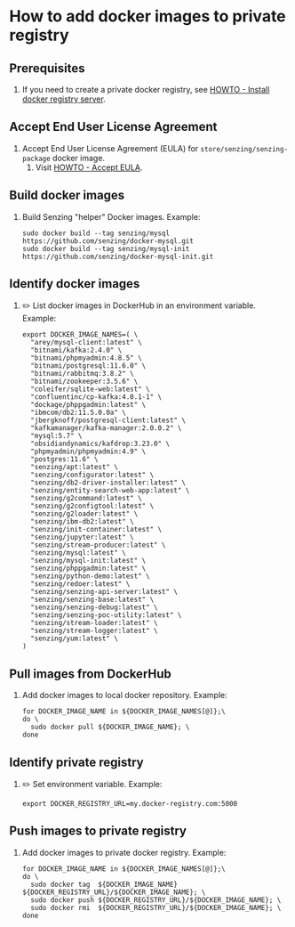 # How to add docker images to private registry

## Prerequisites

1. If you need to create a private docker registry, see
       [HOWTO - Install docker registry server](https://github.com/Senzing/knowledge-base/blob/master/HOWTO/install-docker-registry-server.md).

## Accept End User License Agreement

1. Accept End User License Agreement (EULA) for `store/senzing/senzing-package` docker image.
    1. Visit [HOWTO - Accept EULA](https://github.com/Senzing/knowledge-base/blob/master/HOWTO/accept-eula.md#storesenzingsenzing-package-docker-image).

## Build docker images

1. Build Senzing "helper" Docker images.
   Example:

    ```console
    sudo docker build --tag senzing/mysql        https://github.com/senzing/docker-mysql.git
    sudo docker build --tag senzing/mysql-init   https://github.com/senzing/docker-mysql-init.git
    ```

## Identify docker images

1. :pencil2: List docker images in DockerHub in an environment variable.
   Example:

    ```console
    export DOCKER_IMAGE_NAMES=( \
      "arey/mysql-client:latest" \
      "bitnami/kafka:2.4.0" \
      "bitnami/phpmyadmin:4.8.5" \
      "bitnami/postgresql:11.6.0" \
      "bitnami/rabbitmq:3.8.2" \
      "bitnami/zookeeper:3.5.6" \
      "coleifer/sqlite-web:latest" \
      "confluentinc/cp-kafka:4.0.1-1" \
      "dockage/phppgadmin:latest" \
      "ibmcom/db2:11.5.0.0a" \
      "jbergknoff/postgresql-client:latest" \
      "kafkamanager/kafka-manager:2.0.0.2" \
      "mysql:5.7" \
      "obsidiandynamics/kafdrop:3.23.0" \
      "phpmyadmin/phpmyadmin:4.9" \
      "postgres:11.6" \
      "senzing/apt:latest" \
      "senzing/configurator:latest" \
      "senzing/db2-driver-installer:latest" \
      "senzing/entity-search-web-app:latest" \
      "senzing/g2command:latest" \
      "senzing/g2configtool:latest" \
      "senzing/g2loader:latest" \
      "senzing/ibm-db2:latest" \
      "senzing/init-container:latest" \
      "senzing/jupyter:latest" \
      "senzing/stream-producer:latest" \
      "senzing/mysql:latest" \
      "senzing/mysql-init:latest" \
      "senzing/phppgadmin:latest" \
      "senzing/python-demo:latest" \
      "senzing/redoer:latest" \
      "senzing/senzing-api-server:latest" \
      "senzing/senzing-base:latest" \
      "senzing/senzing-debug:latest" \
      "senzing/senzing-poc-utility:latest" \
      "senzing/stream-loader:latest" \
      "senzing/stream-logger:latest" \
      "senzing/yum:latest" \
    )
    ```

## Pull images from DockerHub

1. Add docker images to local docker repository.
   Example:

    ```console
    for DOCKER_IMAGE_NAME in ${DOCKER_IMAGE_NAMES[@]};\
    do \
      sudo docker pull ${DOCKER_IMAGE_NAME}; \
    done
    ```

## Identify private registry

1. :pencil2: Set environment variable.
   Example:

    ```console
    export DOCKER_REGISTRY_URL=my.docker-registry.com:5000
    ```

## Push images to private registry

1. Add docker images to private docker registry.
   Example:

    ```console
    for DOCKER_IMAGE_NAME in ${DOCKER_IMAGE_NAMES[@]};\
    do \
      sudo docker tag  ${DOCKER_IMAGE_NAME} ${DOCKER_REGISTRY_URL}/${DOCKER_IMAGE_NAME}; \
      sudo docker push ${DOCKER_REGISTRY_URL}/${DOCKER_IMAGE_NAME}; \
      sudo docker rmi  ${DOCKER_REGISTRY_URL}/${DOCKER_IMAGE_NAME}; \
    done
    ```
